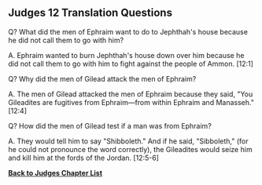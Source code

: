 ## Judges 12 Translation Questions ##

Q? What did the men of Ephraim want to do to Jephthah's house because he did not call them to go with him?

A. Ephraim wanted to burn Jephthah's house down over him because he did not call them to go with him to fight against the people of Ammon. [12:1]

Q? Why did the men of Gilead attack the men of Ephraim?

A. The men of Gilead attacked the men of Ephraim because they said, "You Gileadites are fugitives from Ephraim—from within Ephraim and Manasseh." [12:4]

Q? How did the men of Gilead test if a man was from Ephraim?

A. They would tell him to say "Shibboleth." And if he said, "Sibboleth," (for he could not pronounce the word correctly), the Gileadites would seize him and kill him at the fords of the Jordan. [12:5-6]

__[Back to Judges Chapter List](./)__

